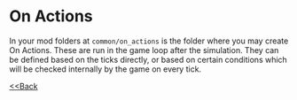 # On Actions

In your mod folders at `common/on_actions` is the folder where you may create On Actions. These are run in the game loop after the simulation. They can be defined based on the ticks directly, or based on certain conditions which will be checked internally by the game on every tick.

[<<Back](gameloop.md)